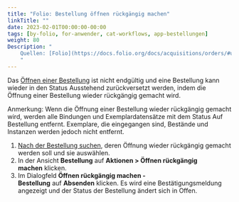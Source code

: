 ```yaml
---
title: "Folio: Bestellung öffnen rückgängig machen"
linkTitle: ""
date: 2023-02-01T00:00:00-00:00
tags: [by-folio, for-anwender, cat-workflows, app-bestellungen]
weight: 80
Description: "
    Quellen: [Folio](https://docs.folio.org/docs/acquisitions/orders/#unopening-an-order) & [GBV](https://info.gbv.de/pages/viewpage.action?pageId=851017754)
    "
---
```


Das [Öffnen einer Bestellung](https://info.gbv.de/pages/viewpage.action?pageId=851017752) ist nicht endgültig und eine Bestellung kann wieder in den Status Ausstehend zurückversetzt werden, indem die Öffnung einer Bestellung wieder rückgängig gemacht wird.

Anmerkung: Wenn die Öffnung einer Bestellung wieder rückgängig gemacht wird, werden alle Bindungen und Exemplardatensätze mit dem Status Auf Bestellung entfernt. Exemplare, die eingegangen sind, Bestände und Instanzen werden jedoch nicht entfernt.

1.  [Nach der Bestellung suchen](https://info.gbv.de/display/FOLIOGBVEXTERN/Folio%3A+Bestellungen+suchen+und+exportieren), deren Öffnung wieder rückgängig gemacht werden soll und sie auswählen.
2.  In der Ansicht **Bestellung** auf **Aktionen > Öffnen rückgängig machen** klicken.
3.  Im Dialogfeld **Öffnen rückgängig machen - Bestellung** auf **Absenden** klicken. Es wird eine Bestätigungsmeldung angezeigt und der Status der Bestellung ändert sich in Offen.
